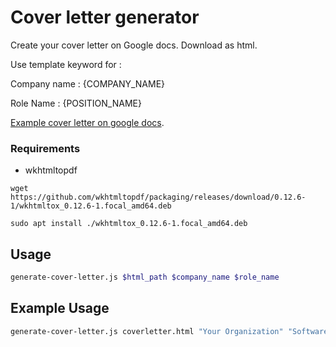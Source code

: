 # Cover letter generator

Create your cover letter on Google docs. Download as html.  

Use template keyword for : 

Company name : {COMPANY_NAME}

Role Name : {POSITION_NAME}

[Example cover letter on google docs](https://docs.google.com/document/d/1DTghAorT0H_Iou87XUigRh0-s4kMKmP17Rc06iEBXnI/edit?usp=sharing).


### Requirements

- wkhtmltopdf

```
wget https://github.com/wkhtmltopdf/packaging/releases/download/0.12.6-1/wkhtmltox_0.12.6-1.focal_amd64.deb

sudo apt install ./wkhtmltox_0.12.6-1.focal_amd64.deb
```

## Usage 

```bash
generate-cover-letter.js $html_path $company_name $role_name
```

## Example Usage 

```bash
generate-cover-letter.js coverletter.html "Your Organization" "Software Developer"
```
